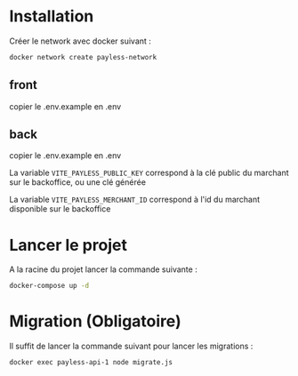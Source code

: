 # Installation

Créer le network avec docker suivant :
````bash
docker network create payless-network
````

## front

copier le .env.example en .env

## back

copier le .env.example en .env

La variable `VITE_PAYLESS_PUBLIC_KEY` correspond à la clé public du marchant sur le backoffice, ou une clé générée

La variable `VITE_PAYLESS_MERCHANT_ID` correspond à l'id du marchant disponible sur le backoffice
# Lancer le projet

A la racine du projet lancer la commande suivante :
```bash
docker-compose up -d
```

# Migration (Obligatoire)

Il suffit de lancer la commande suivant pour lancer les migrations :
````bash
docker exec payless-api-1 node migrate.js
````